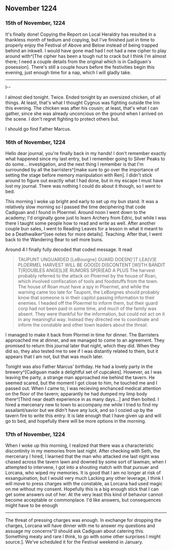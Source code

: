 ## November 1224
### 15th of November, 1224
It's finally done! Copying the Report on Local Heraldry has resulted in a thankless month of tedium and copying, but I've finished just in time to properly enjoy the Festival of Above and Below instead of being trapped behind an inkwell. I would have gone mad had I not had a new cipher to play around with^[The cipher has been a tough nut to crack but I think I'm almost there; I need a couple details from the original which is in Cadiguan's posession]. There's still a couple hours before the festivities begin this evening, just enough time for a nap, which I will gladly take.

---

I--

I almost died tonight. Twice. Ended tonight by an oversized chicken, of all things. At least, that's what I thought Cygnus was fighting outside the Inn this evening. The chicken was after his cousin; at least, that's what I can gather, since she was already unconcious on the ground when I arrived on the scene. I don't regret fighting to protect others but.

I should go find Father Marcus. 

### 16th of November, 1224
Hello dear journal, you're finally back in my hands! I don't remember exactly what happened since my last entry, but I remember going to Silver Peaks to do some... investigation, and the next thing I remember is that I'm surrounded by all the barristers^[make sure to go over the importance of setting the stage before memory manipulation with Ren]. I didn't stick around to figure out exactly what I had done, but in my escape I must have lost my journal. There was nothing I could do about it though, so I went to bed.

This morning I woke up bright and early to set up my bun stand. It was a relatively slow morning so I passed the time deciphering that code Cadiguan and I found in Ploermel. Around noon I went down to the academy; I'd originally gone just to learn Archery from Edric, but while I was there I taught some people how to read and write as well. After another couple bun sales, I went to Reading Leaves for a lesson in what it meant to be a Deathwalker^[see notes for more details]. Teaching. After that, I went back to the Wandering Bear to sell more buns.

Around 4 I finally fully decoded that coded message. It read
> TAUPUNT UNGUARDED [LeBourgne] GUARD DOESN[']T LEA[V]E PLOERMEL HARVEST WILL BE GOO[D] DISCONTENT [W]ITH BANDIT T[R]OUBLES ANGE[L]IE RUMORS SP[R]EAD A PLUS
The harvest probably referred to the attack on Ploermel by the house of Roan, which involved confiscation of tools and foodstuffs from the town. The house of Roan must have a spy in Ploermel, and while the warning came too late for Taupont, the LeBorgnes should probably know that someone is in their capitol passing information to their enemies. I headed off the Ploermel to inform them, but their guard corp had not been paid in some time, and much of the family was absent. They were thankful for the information, but could not act on it in any meaningful way. Instead they directed me to coordinate and inform the constable and  other town leaders about the threat.

I managed to make it back from Plormel in time for dinner. The Barristers approached me at dinner, and we managed to come to an agreement. They promised to return this journal later that night, which they did. When they did so, they also tested me to see if I was distantly related to them, but it appears that I am not, but that was much later. 

Tonight was also Father Marcus' birthday. He had a lovely party in the brewery^[Cadiguan made a delightful set of cupcakes]. However, as I was leaving the party, a strange man approached me behind the tavern. He seemed scared, but the moment I got close to him, he touched me and I passed out. When I came to, I was recieving enchanced medical attention on the floor of the tavern; apparantly he had dumped my limp body there^[Third near death experience in as many days...] and then bolted. I hired a mercenary new to town to accompany me while I tried to find my assailant/savior but we didn't have any luck, and so I cozied up by the tavern fire to write this entry. It is late enough that I have given up and will go to bed, and hopefully there will be more options in the morning.

### 17th of November, 1224
When I woke up this morning, I realized that there was a characteristic discontinity in my memories from last night. After checking with Seth, the mercenary I hired, I learned that the man who attacked me last night was chased across the tavern lawn and downed by some sort of lawman; when I attempted to intervene, I got into a shouting match with that pursuer and Lorcana, who wiped my memories. It is good that I am no longer at risk of exsanguination, but I would very much Lacking any other leverage, I think I will move to press charges with the constable, as Lorcana had used magic on me without my consent. Hopefully this is a big enough stick that I can get some answers out of her. At the very least this kind of behavior cannot become acceptable or commonplace. I'd like answers, but consequences might have to be enough

---
The threat of pressing charges was enough. In exchange for dropping the charges, Lorcana will have dinner with me to answer my questions and assuage my concerns^[I should ask Cadiguan about catering this. Something meaty and rare I think, to go with some other surprises I might source.]. We've scheduled it for the Festival weekend in January. 
